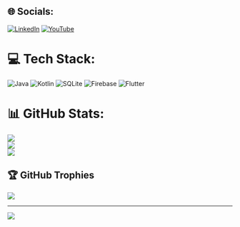 
## 🌐 Socials:
[![LinkedIn](https://img.shields.io/badge/LinkedIn-%230077B5.svg?logo=linkedin&logoColor=white)](https://linkedin.com/in/trần-tôn-bửu-quang-1705072b3/) [![YouTube](https://img.shields.io/badge/YouTube-%23FF0000.svg?logo=YouTube&logoColor=white)](https://youtube.com/@TranTonBuuQuang) 

# 💻 Tech Stack:
![Java](https://img.shields.io/badge/java-%23ED8B00.svg?style=for-the-badge&logo=openjdk&logoColor=white) ![Kotlin](https://img.shields.io/badge/kotlin-%237F52FF.svg?style=for-the-badge&logo=kotlin&logoColor=white) ![SQLite](https://img.shields.io/badge/sqlite-%2307405e.svg?style=for-the-badge&logo=sqlite&logoColor=white) ![Firebase](https://img.shields.io/badge/Firebase-039BE5?style=for-the-badge&logo=Firebase&logoColor=white) ![Flutter](https://img.shields.io/badge/Flutter-%2302569B.svg?style=for-the-badge&logo=Flutter&logoColor=white)
# 📊 GitHub Stats:
![](https://github-readme-stats.vercel.app/api?username=TTBQuang&theme=dark&hide_border=false&include_all_commits=false&count_private=false)<br/>
![](https://github-readme-streak-stats.herokuapp.com/?user=TTBQuang&theme=dark&hide_border=false)<br/>
![](https://github-readme-stats.vercel.app/api/top-langs/?username=TTBQuang&theme=dark&hide_border=false&include_all_commits=false&count_private=false&layout=compact)

## 🏆 GitHub Trophies
![](https://github-profile-trophy.vercel.app/?username=TTBQuang&theme=radical&no-frame=false&no-bg=false&margin-w=4)

---
[![](https://visitcount.itsvg.in/api?id=TTBQuang&icon=0&color=0)](https://visitcount.itsvg.in)

<!-- Proudly created with GPRM ( https://gprm.itsvg.in ) -->
